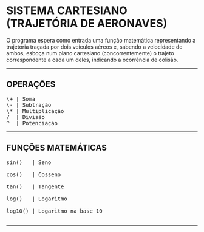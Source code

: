 # SISTEMA CARTESIANO (TRAJETÓRIA DE AERONAVES)
O programa espera como entrada uma função matemática representando a trajetória traçada por dois veículos aéreos e, sabendo a velocidade de ambos, esboça num plano cartesiano (concorrentemente) o trajeto correspondente a cada um deles, indicando a ocorrência de colisão.
***************************************

## OPERAÇÕES
<pre>
\+ | Soma
\- | Subtração
\* | Multiplicação
/  | Divisão
^  | Potenciação
</pre>
***************************************

## FUNÇÕES MATEMÁTICAS
<pre>
sin()   | Seno <br />
cos()   | Cosseno <br />
tan()   | Tangente <br />
log()   | Logaritmo <br />
log10() | Logaritmo na base 10 <br />
</pre>
***************************************
